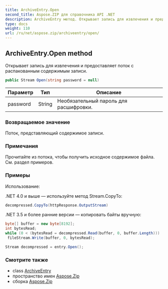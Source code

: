 ```yaml
---
title: ArchiveEntry.Open
second_title: Aspose.ZIP для справочника API .NET
description: ArchiveEntry метод. Открывает запись для извлечения и предоставляет поток с распакованным содержимым записи.
type: docs
weight: 110
url: /ru/net/aspose.zip/archiveentry/open/
---
```

## ArchiveEntry.Open method

Открывает запись для извлечения и предоставляет поток с распакованным содержимым записи.

```csharp
public Stream Open(string password = null)
```

| Параметр | Тип | Описание |
| --- | --- | --- |
| password | String | Необязательный пароль для расшифровки. |

### Возвращаемое значение

Поток, представляющий содержимое записи.

### Примечания

Прочитайте из потока, чтобы получить исходное содержимое файла. См. раздел примеров.

### Примеры

Использование:

.NET 4.0 и выше — используйте метод Stream.CopyTo:

```csharp
decompressed.CopyTo(httpResponse.OutputStream)
```

.NET 3.5 и более ранние версии — копировать байты вручную:

```csharp
byte[] buffer = new byte[8192];
int bytesRead;
while (0 < (bytesRead = decompressed.Read(buffer, 0, buffer.Length)))
 fileStream.Write(buffer, 0, bytesRead);
```

```csharp
Stream decompressed = entry.Open();
```

### Смотрите также

* class [ArchiveEntry](../)
* пространство имен [Aspose.Zip](../../archiveentry/)
* сборка [Aspose.Zip](../../../)


